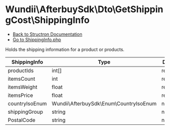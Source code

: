 # Wundii\AfterbuySdk\Dto\GetShippingCost\ShippingInfo
- [Back to Structron Documentation](./../_Structron.md)
- [Go to ShippingInfo.php](./../../src/Dto/GetShippingCost/ShippingInfo.php)

Holds the shipping information for a product or products.

| ShippingInfo   | Type                                   | Default  | Description |
| -------------- | -------------------------------------- | -------- | ----------- |
| productIds     | int[]                                  | required |             |
| itemsCount     | int                                    | required |             |
| itemsWeight    | float                                  | required |             |
| itemsPrice     | float                                  | required |             |
| countryIsoEnum | Wundii\AfterbuySdk\Enum\CountryIsoEnum | null     |             |
| shippingGroup  | string                                 | null     |             |
| PostalCode     | string                                 | null     |             |
